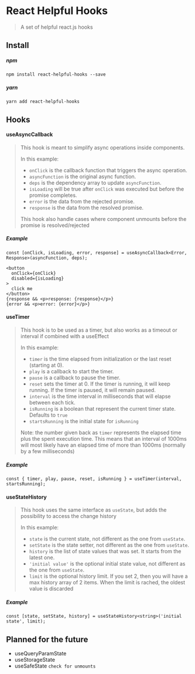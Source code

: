 # React Helpful Hooks
> A set of helpful react.js hooks

## Install

##### npm
```
npm install react-helpful-hooks --save
```
##### yarn
```
yarn add react-helpful-hooks
```

## Hooks

#### useAsyncCallback
> This hook is meant to simplify async operations inside components.
>
>In this example:
> * `onClick` is the callback function that triggers the async operation.
> * `asyncFunction` is the original async function.
> * `deps` is the dependency array to update `asyncFunction`.
> * `isLoading` will be true after `onClick` was executed but before the promise completes.
> * `error` is the data from the rejected promise.
> * `response` is the data from the resolved promise.
>
> This hook also handle cases where component unmounts before the promise is resolved/rejected
##### Example
```tsx
const [onClick, isLoading, error, response] = useAsyncCallback<Error, Response>(asyncFunction, deps);

<button
  onClick={onClick}
  disabled={isLoading}
>
  click me
</button>
{response && <p>response: {response}</p>}
{error && <p>error: {error}</p>}
```

#### useTimer
> This hook is to be used as a timer, but also works as a timeout or interval if combined with a useEffect
>
>In this example:
> * `timer` is the time elapsed from initialization or the last reset (starting at 0).
> * `play` is a callback to start the timer.
> * `pause` is a callback to pause the timer.
> * `reset` sets the timer at 0. If the timer is running, it will keep running. If the timer is paused, it will remain paused.
> * `interval` is the time interval in milliseconds that will elapse between each tick.
> * `isRunning` is a boolean that represent the current timer state. Defaults to `true`
> * `startsRunning` is the initial state for `isRunning`
>
> Note: the number given back as `timer` represents the elapsed time plus the spent execution time. This means that an interval of 1000ms will most likely have an elapsed time of more than 1000ms (normally by a few milliseconds)
##### Example
```tsx
const { timer, play, pause, reset, isRunning } = useTimer(interval, startsRunning);
```

#### useStateHistory
> This hook uses the same interface as `useState`, but adds the possibility to access the change history
>
>In this example:
> * `state` is the current state, not different as the one from `useState`.
> * `setState` is the state setter, not different as the one from `useState`.
> * `history` is the list of state values that was set. It starts from the latest one.
> * `'initial value'` is the optional initial state value, not different as the one from `useState`.
> * `limit` is the optional history limit. If you set 2, then you will have a max history array of 2 items. When the limit is rached, the oldest value is discarded
##### Example
```tsx
const [state, setState, history] = useStateHistory<string>('initial state', limit);
```

## Planned for the future
* useQueryParamState
* useStorageState
* useSafeState `check for unmounts`
